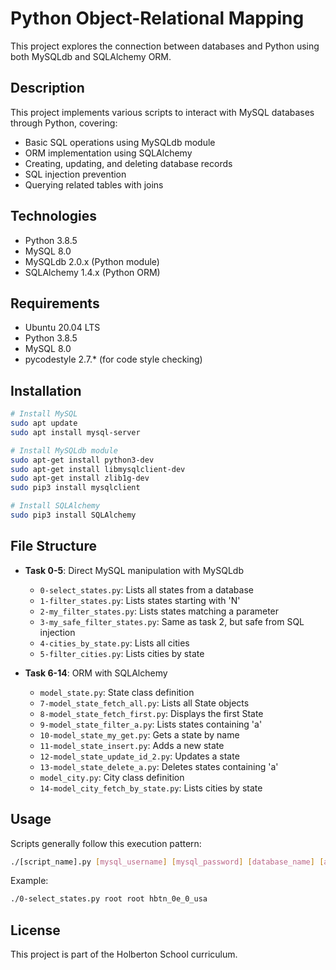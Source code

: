# Python Object-Relational Mapping

This project explores the connection between databases and Python using both MySQLdb and SQLAlchemy ORM.

## Description

This project implements various scripts to interact with MySQL databases through Python, covering:
- Basic SQL operations using MySQLdb module
- ORM implementation using SQLAlchemy
- Creating, updating, and deleting database records
- SQL injection prevention
- Querying related tables with joins

## Technologies

- Python 3.8.5
- MySQL 8.0
- MySQLdb 2.0.x (Python module)
- SQLAlchemy 1.4.x (Python ORM)

## Requirements

- Ubuntu 20.04 LTS
- Python 3.8.5
- MySQL 8.0
- pycodestyle 2.7.* (for code style checking)

## Installation

```bash
# Install MySQL
sudo apt update
sudo apt install mysql-server

# Install MySQLdb module
sudo apt-get install python3-dev
sudo apt-get install libmysqlclient-dev
sudo apt-get install zlib1g-dev
sudo pip3 install mysqlclient

# Install SQLAlchemy
sudo pip3 install SQLAlchemy
```

## File Structure

- **Task 0-5**: Direct MySQL manipulation with MySQLdb
  - `0-select_states.py`: Lists all states from a database
  - `1-filter_states.py`: Lists states starting with 'N'
  - `2-my_filter_states.py`: Lists states matching a parameter
  - `3-my_safe_filter_states.py`: Same as task 2, but safe from SQL injection
  - `4-cities_by_state.py`: Lists all cities
  - `5-filter_cities.py`: Lists cities by state

- **Task 6-14**: ORM with SQLAlchemy
  - `model_state.py`: State class definition
  - `7-model_state_fetch_all.py`: Lists all State objects
  - `8-model_state_fetch_first.py`: Displays the first State
  - `9-model_state_filter_a.py`: Lists states containing 'a'
  - `10-model_state_my_get.py`: Gets a state by name
  - `11-model_state_insert.py`: Adds a new state
  - `12-model_state_update_id_2.py`: Updates a state
  - `13-model_state_delete_a.py`: Deletes states containing 'a'
  - `model_city.py`: City class definition
  - `14-model_city_fetch_by_state.py`: Lists cities by state

## Usage

Scripts generally follow this execution pattern:

```bash
./[script_name].py [mysql_username] [mysql_password] [database_name] [additional_args]
```

Example:
```bash
./0-select_states.py root root hbtn_0e_0_usa
```

## License

This project is part of the Holberton School curriculum.
